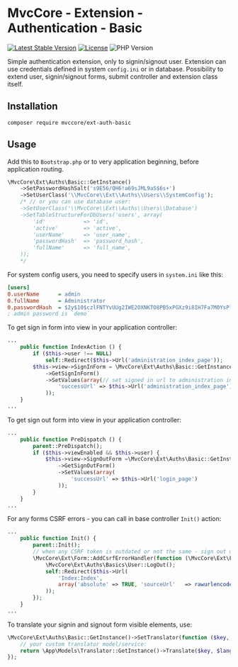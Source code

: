 # MvcCore - Extension - Authentication - Basic

[![Latest Stable Version](https://img.shields.io/badge/Stable-v5.0.0-brightgreen.svg?style=plastic)](https://github.com/mvccore/ext-auth-basic/releases)
[![License](https://img.shields.io/badge/License-BSD%203-brightgreen.svg?style=plastic)](https://mvccore.github.io/docs/mvccore/5.0.0/LICENSE.md)
![PHP Version](https://img.shields.io/badge/PHP->=5.4-brightgreen.svg?style=plastic)

Simple authentication extension, only to signin/signout user. Extension can use credentials defined in system `config.ini` or in database. Possibility to extend user, signin/signout forms, submit controller and extension class itself.

## Installation
```shell
composer require mvccore/ext-auth-basic
```

## Usage
Add this to `Bootstrap.php` or to very application beginning, before application routing.
```php
\MvcCore\Ext\Auths\Basic::GetInstance()
	->SetPasswordHashSalt('s9E56/QH6!a69sJML9aS$6s+')
	->SetUserClass('\\MvcCore\\Ext\\Auths\\Users\\SystemConfig');
	/* // or you can use database user:
	->SetUserClass('\\MvcCore\\Ext\\Auths\\Users\\Database')
	->SetTableStructureForDbUsers('users', array(
		'id'			=> 'id',
		'active'		=> 'active',
		'userName'		=> 'user_name',
		'passwordHash'	=> 'password_hash',
		'fullName'		=> 'full_name',
	));
	*/
```
For system config users, you need to specify users in `system.ini` like this:
```ini
[users]
0.userName		= admin
0.fullName		= Administrator
0.passwordHash	= $2y$10$czlFNTYvUUg2IWE2OXNKTO8PB5xPGXz9i8IH7Fa7M0YsPlSLriJZu
; admin password is `demo`
```
To get sign in form into view in your application controller:
```php
...
	public function IndexAction () {
		if ($this->user !== NULL)
			self::Redirect($this->Url('administration_index_page'));
		$this->view->SignInForm = \MvcCore\Ext\Auths\Basic::GetInstance()
			->GetSignInForm()
			->SetValues(array(// set signed in url to administration index page by default:
				'successUrl' => $this->Url('administration_index_page'),
			));
	}
...
```
To get sign out form into view in your application controller:
```php
...
	public function PreDispatch () {
		parent::PreDispatch();
		if ($this->viewEnabled && $this->user) {
			$this->view->SignOutForm =\MvcCore\Ext\Auths\Basic::GetInstance()
				->GetSignOutForm()
				->SetValues(array(
					'successUrl' => $this->Url('login_page')
				));
		}
	}
...
```
For any forms CSRF errors - you can call in base controller `Init()` action:
```php
...
	public function Init() {
		parent::Init();
		// when any CSRF token is outdated or not the same - sign out user by default
		\MvcCore\Ext\Form::AddCsrfErrorHandler(function (\MvcCore\Ext\Form & $form, $errorMsg) {
			\MvcCore\Ext\Auths\Basics\User::LogOut();
			self::Redirect($this->Url(
				'Index:Index',
				array('absolute' => TRUE, 'sourceUrl'	=> rawurlencode($form->ErrorUrl))
			));
		});
	}
...
```
To translate your signin and signout form visible elements, use:
```php
\MvcCore\Ext\Auths\Basic::GetInstance()->SetTranslator(function ($key, $lang = NULL) {
	// your custom translator model/service:
	return \App\Models\Translator::GetInstance()->Translate($key, $lang);
});
```
